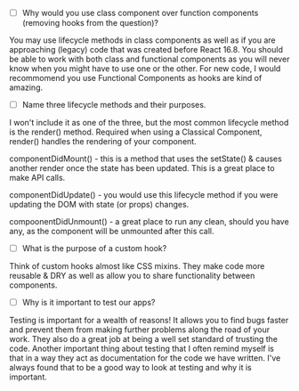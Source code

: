 - [ ] Why would you use class component over function components (removing hooks from the question)?

You may use lifecycle methods in class components as well as if you are approaching (legacy) code that was created before React 16.8. You should be able to work with both class and functional components as you will never know when you might have to use one or the other. For new code, I would recommomend you use Functional Components as hooks are kind of amazing.

- [ ] Name three lifecycle methods and their purposes.

I won't include it as one of the three, but the most common lifecycle method is the render() method. Required when using a Classical Component, render() handles the rendering of your component.

componentDidMount() - this is a method that uses the setState() & causes another render once the state has been updated. This is a great place to make API calls.

componentDidUpdate() - you would use this lifecycle method if you were updating the DOM with state (or props) changes.

compoonentDidUnmount() - a great place to run any clean, should you have any, as the component will be unmounted after this call.

- [ ] What is the purpose of a custom hook?

Think of custom hooks almost like CSS mixins. They make code more reusable & DRY as well as allow you to share functionality between components.

- [ ] Why is it important to test our apps?

Testing is important for a wealth of reasons! It allows you to find bugs faster and prevent them from making further problems along the road of your work. They also do a great job at being a well set standard of trusting the code. Another important thing about testing that I often remind myself is that in a way they act as documentation for the code we have written. I've always found that to be a good way to look at testing and why it is important. 